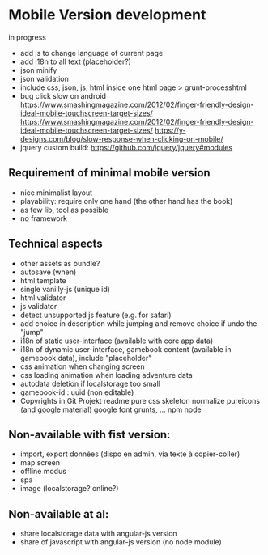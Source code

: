 # Mobile Version development

in progress
* add js to change language of current page
* add i18n to all text (placeholder?)
* json minify
* json validation
* include css, json, js, html inside one html page > grunt-processhtml
* bug click slow on android
    https://www.smashingmagazine.com/2012/02/finger-friendly-design-ideal-mobile-touchscreen-target-sizes/
    https://www.smashingmagazine.com/2012/02/finger-friendly-design-ideal-mobile-touchscreen-target-sizes/
    https://y-designs.com/blog/slow-response-when-clicking-on-mobile/
* jquery custom build: https://github.com/jquery/jquery#modules

## Requirement of minimal mobile version
* nice minimalist layout
* playability: require only one hand (the other hand has the book)
* as few lib, tool as possible
* no framework

## Technical aspects
* other assets as bundle?
* autosave (when)
* html template
* single vanilly-js (unique id)
* html validator
* js validator
* detect unsupported js feature (e.g. for safari)
* add choice in description while jumping and remove choice if undo the "jump"
* i18n of static user-interface (available with core app data)
* i18n of dynamic user-interface, gamebook content (available in gamebook data), include "placeholder"
* css animation when changing screen
* css loading animation when loading adventure data
* autodata deletion if localstorage too small
* gamebook-id : uuid (non editable)
* Copyrights in Git Projekt readme
    pure css
    skeleton
    normalize
    pureicons (and google material)
    google font
    grunts, ...
    npm
    node
    
## Non-available with fist version:
* import, export données (dispo en admin, via texte à copier-coller)
* map screen
* offline modus
* spa
* image (localstorage? online?)

## Non-available at al:
* share localstorage data with angular-js version
* share of javascript with angular-js version (no node module)
